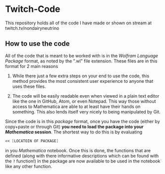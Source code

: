# Twitch-Code
This repository holds all of the code I have made or shown on stream at twitch.tv/nondairyneutrino

## How to use the code

All of the code that is meant to be worked with is in the _Wolfram Language Package_ format, as noted by the ".wl" file extension.  These files are in this format for 2 main reasons

1. While there just a few extra steps on your end to use the code, this method provides the most consistent user experience to anyone that uses these files.

2. The code will be easily readable even when viewed in a plain text editor like the one in GitHub, Atom, or even Notepad.  This way those without access to Mathematica are able to at least have their hands on something.  This also lends itself very nicely to being manipulated by Git.

Since the code is in this _package_ format, once you have the code (either by copy+paste or through Git) **you need to load the package into your _Mathematica_ session**.  The shortest way to do this is by evaluating

```Mathematica  
<< [LOCATOIN OF PACKAGE]
```

in you _Mathematica_ notebook.  Once this is done, the functions that are defined (along with there informative descriptions which can be found with the `?` function!) in the package are now available to be used in the notebook like any other function.
